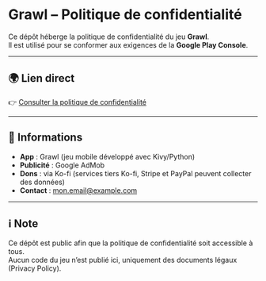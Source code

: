 # Grawl – Politique de confidentialité

Ce dépôt héberge la politique de confidentialité du jeu **Grawl**.  
Il est utilisé pour se conformer aux exigences de la **Google Play Console**.

---

## 🌍 Lien direct

👉 [Consulter la politique de confidentialité](https://gituserthf.github.io/Grawl_public/privacy.html)

---

## 📌 Informations

- **App** : Grawl (jeu mobile développé avec Kivy/Python)
- **Publicité** : Google AdMob
- **Dons** : via Ko-fi (services tiers Ko-fi, Stripe et PayPal peuvent collecter des données)
- **Contact** : mon.email@example.com

---

## ℹ️ Note

Ce dépôt est public afin que la politique de confidentialité soit accessible à tous.  
Aucun code du jeu n’est publié ici, uniquement des documents légaux (Privacy Policy).
